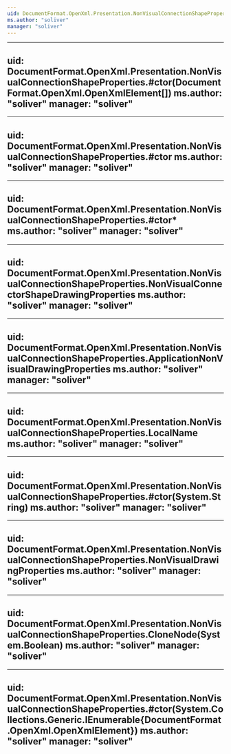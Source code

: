 ```yaml
---
uid: DocumentFormat.OpenXml.Presentation.NonVisualConnectionShapeProperties
ms.author: "soliver"
manager: "soliver"
---
```


---
uid: DocumentFormat.OpenXml.Presentation.NonVisualConnectionShapeProperties.#ctor(DocumentFormat.OpenXml.OpenXmlElement[])
ms.author: "soliver"
manager: "soliver"
---

---
uid: DocumentFormat.OpenXml.Presentation.NonVisualConnectionShapeProperties.#ctor
ms.author: "soliver"
manager: "soliver"
---

---
uid: DocumentFormat.OpenXml.Presentation.NonVisualConnectionShapeProperties.#ctor*
ms.author: "soliver"
manager: "soliver"
---

---
uid: DocumentFormat.OpenXml.Presentation.NonVisualConnectionShapeProperties.NonVisualConnectorShapeDrawingProperties
ms.author: "soliver"
manager: "soliver"
---

---
uid: DocumentFormat.OpenXml.Presentation.NonVisualConnectionShapeProperties.ApplicationNonVisualDrawingProperties
ms.author: "soliver"
manager: "soliver"
---

---
uid: DocumentFormat.OpenXml.Presentation.NonVisualConnectionShapeProperties.LocalName
ms.author: "soliver"
manager: "soliver"
---

---
uid: DocumentFormat.OpenXml.Presentation.NonVisualConnectionShapeProperties.#ctor(System.String)
ms.author: "soliver"
manager: "soliver"
---

---
uid: DocumentFormat.OpenXml.Presentation.NonVisualConnectionShapeProperties.NonVisualDrawingProperties
ms.author: "soliver"
manager: "soliver"
---

---
uid: DocumentFormat.OpenXml.Presentation.NonVisualConnectionShapeProperties.CloneNode(System.Boolean)
ms.author: "soliver"
manager: "soliver"
---

---
uid: DocumentFormat.OpenXml.Presentation.NonVisualConnectionShapeProperties.#ctor(System.Collections.Generic.IEnumerable{DocumentFormat.OpenXml.OpenXmlElement})
ms.author: "soliver"
manager: "soliver"
---
